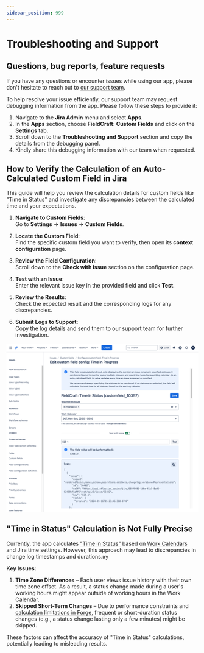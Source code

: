 ```yaml
---
sidebar_position: 999
---
```


# Troubleshooting and Support

## Questions, bug reports, feature requests

If you have any questions or encounter issues while using our app, please don't hesitate to reach out to [our support team](https://kaisersoftapps.atlassian.net/servicedesk/customer/portal/1).

To help resolve your issue efficiently, our support team may request debugging information from the app. Please follow these steps to provide it:

1. Navigate to the **Jira Admin** menu and select **Apps**.
2. In the **Apps** section, choose **FieldCraft: Custom Fields** and click on the **Settings** tab.
3. Scroll down to the **Troubleshooting and Support** section and copy the details from the debugging panel.
4. Kindly share this debugging information with our team when requested.


## How to Verify the Calculation of an Auto-Calculated Custom Field in Jira

This guide will help you review the calculation details for custom fields like "Time in Status" and investigate any discrepancies between the calculated time and your expectations.

1. **Navigate to Custom Fields**:  
   Go to **Settings** → **Issues** → **Custom Fields**.
   
2. **Locate the Custom Field**:  
   Find the specific custom field you want to verify, then open its **context configuration** page.

3. **Review the Field Configuration**:  
   Scroll down to the **Check with issue** section on the configuration page.

4. **Test with an Issue**:  
   Enter the relevant issue key in the provided field and click **Test**.

5. **Review the Results**:  
   Check the expected result and the corresponding logs for any discrepancies.

6. **Submit Logs to Support**:  
   Copy the log details and send them to our support team for further investigation.

![](./img/test-with-issue-screen.png)


## "Time in Status" Calculation is Not Fully Precise

Currently, the app calculates ["Time in Status"](../time-in-status/index.md) based on [Work Calendars](../work-calendars.md) and Jira time settings. However, this approach may lead to discrepancies in change log timestamps and durations.ку

**Key Issues:**
1. **Time Zone Differences** – Each user views issue history with their own time zone offset. As a result, a status change made during a user's working hours might appear outside of working hours in the Work Calendar.
2. **Skipped Short-Term Changes** – Due to performance constraints and [calculation limitations in Forge](https://developer.atlassian.com/platform/forge/platform-quotas-and-limits/), frequent or short-duration status changes (e.g., a status change lasting only a few minutes) might be skipped.

These factors can affect the accuracy of "Time in Status" calculations, potentially leading to misleading results.
